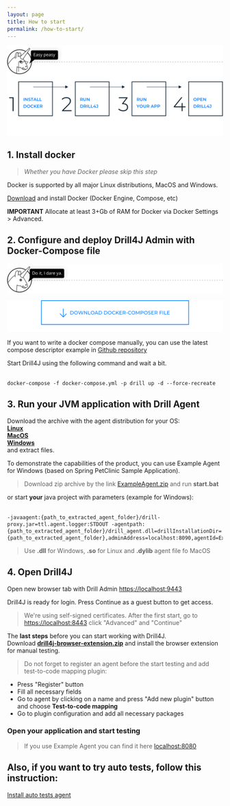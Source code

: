 ```yaml
---
layout: page
title: How to start
permalink: /how-to-start/
---
```


![image](/assets/img/d4j_img_install_steps.png)


## 1. Install docker 
> _Whether you have Docker please skip this step_

Docker is supported by all major Linux distributions, MacOS and Windows.

[Download](https://www.docker.com/community-edition) and install Docker (Docker Engine, Compose, etc) 


**IMPORTANT** Allocate at least 3+Gb of RAM for Docker via Docker Settings > Advanced. 

## 2. Configure and deploy Drill4J Admin with Docker-Compose file

![image](/assets/img/d4j_img_download_docker_1.png)
<p><a href="/assets/files/0.4.0/docker-compose.yml" download><img src="/assets/img/d4j_img_download_docker_2.png" alt="image" /></a></p>


If you want to write a docker compose manually, you can use the latest compose descriptor example in [Github repository](https://github.com/Drill4J/drill4j.github.io/blob/master/assets/files/0.4.0/docker-compose.yml)

Start Drill4J using the following command and wait a bit.
```console

docker-compose -f docker-compose.yml -p drill up -d --force-recreate

```

## 3. Run your JVM application with Drill Agent

Download the archive with the agent distribution for your OS:  
[**Linux**](https://oss.jfrog.org/artifactory/oss-release-local/com/epam/drill/drill-agent-linuxX64/0.4.0/drill-agent-linuxX64-0.4.0.zip)    
[**MacOS**](https://oss.jfrog.org/artifactory/oss-release-local/com/epam/drill/drill-agent-macosX64/0.4.0/drill-agent-macosX64-0.4.0.zip)    
[**Windows**](https://oss.jfrog.org/artifactory/oss-release-local/com/epam/drill/drill-agent-mingwX64/0.4.0/drill-agent-mingwX64-0.4.0.zip)  
  and extract files.

To demonstrate the capabilities of the product, you can use Example Agent for Windows (based on Spring PetClinic Sample Application).    
>Download zip archive by the link [ExampleAgent.zip](/assets/files/0.4.0/ExampleAgent.zip) and run **start.bat**

or start **your** java project with parameters (example for Windows):
```console

-javaagent:{path_to_extracted_agent_folder}/drill-proxy.jar=ttl.agent.logger:STDOUT -agentpath:{path_to_extracted_agent_folder}/drill_agent.dll=drillInstallationDir={path_to_extracted_agent_folder},adminAddress=localhost:8090,agentId=ExampleAgent 

```
> Use **.dll** for Windows, **.so** for Linux and **.dylib** agent file fo MacOS

## 4. Open Drill4J
Open new browser tab with Drill Admin [https://localhost:9443](https://localhost:9443)

Drill4J is ready for login. Press Continue as a guest button to get access.
 
>We're using self-signed certificates. After the first start, go to [https://localhost:8443](https://localhost:8443) click "Advanced" and "Continue"

The **last steps** before you can start working with Drill4J.  
Download [**drill4j-browser-extension.zip**](/assets/files/0.4.0/drill4j-browser-extension.zip) and install the browser extension for manual testing.

>Do not forget to register an agent before the start testing and add test-to-code mapping plugin:
  * Press "Register" button  
  * Fill all necessary fields  
  * Go to agent by clicking on a name and press "Add new plugin" button and choose **Test-to-code mapping**
  * Go to plugin configuration and add all necessary packages
  
### Open your application and start testing   
> If you use Example Agent you can find it here [localhost:8080](http://localhost:8080)


## Also, if you want to try auto tests, follow this instruction:
[Install auto tests agent](/auto-tests-agent-guide/)

